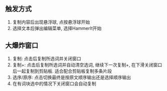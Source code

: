 ## 触发方式
1. 复制内容后出现悬浮球, 点按悬浮球开始
2. 选择文本后弹出编辑菜单, 选择HammerIt开始

## 大爆炸窗口
1. 复制: 点击后复制所选词并关闭窗口
2. 复制+: 点击后复制所选词并自动清空选词, 继续下一次复制+, 在下滑关闭窗口后一起复制到剪贴板. 适合配合剪贴板复制多条片段
3. 选序/原序: 点击切换最终是按原文顺序输出还是选择顺序输出
4. 在有词块选中的情况下关闭窗口会自动复制
